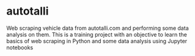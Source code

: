 # autotalli
Web scraping vehicle data from autotalli.com and performing some data analysis on them.
This is a training project with an objective to learn the basics of web scraping in Python and some data analysis using Jupyter notebooks 
